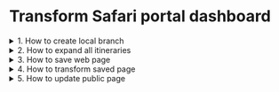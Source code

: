 # Transform Safari portal dashboard

<details>
  <summary>1. How to create local branch</summary>

1. Make sure local `master` branch is up to date by pulling latest changes
2. Create local branch off `master` with `update-YYYYMMDD` name
</details>

<details>
  <summary>2. How to expand all itineraries</summary>

1. Go to Safari Dashboard.
> [!WARNING]
>
> Refresh the page if it has been open already.

2. Open Web Developer Tools in Firefox (Inspect)
3. Switch to Console tab
4. Execute the following command at the bottom input marked with >>
```
$x('//table/tbody//button[@data-action="click->stream-toggler#toggle"]').forEach((button) => button.click());
```
5. All country groups should be open after some time
6. Close Web Developer Tools
7. Save the page. See instructions below
</details>

<details>
  <summary>3. How to save web page</summary>

1. Click right button to open context menu
2. Select SingleFile - Save Page with SingleFile
3. Save page to project `data` folder as `Dashboard-Planning.html`
4. Open terminal to process saved page. See instructions below
</details>

<details>
  <summary>4. How to transform saved page</summary>

1. Open Terminal in project folder
```
cd /Users/<username>/Projects/safari
```
2. Execute the following command to transform saved page
```bash
xsltproc --html --huge --output docs/index.html itineraries-by-country.xslt data/Dashboard-Planning.html
```
3. Check transformation result in `docs` folder. DO NOT change `docs` folder name or location due to [GitHub Pages](https://docs.github.com/pages) limitation.
4. Close Terminal

> [!TIP]
>
> XPath functions reference available [here](https://developer.mozilla.org/en-US/docs/Web/XML/XPath/Reference/Functions).
>
> XSLT elements reference available [here](https://developer.mozilla.org/en-US/docs/Web/XML/XSLT/Reference/Element).

</details>

<details>
  <summary>5. How to update public page</summary>

1. Verify and commit page changes to local branch
2. Push local branch to remote
3. Create pull request into `master`
4. Review changes and merge pull request
5. Wait for website deployment to see changes online
6. Switch to and update `master` branch locally by following instruction above
</details>
